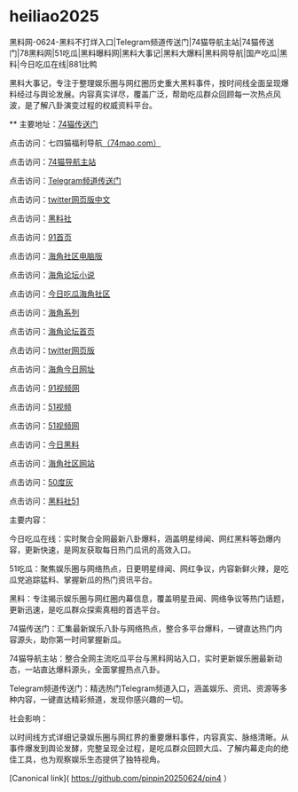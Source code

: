 # heiliao2025
黑料网-0624-黑料不打烊入口|Telegram频道传送门|74猫导航主站|74猫传送门|78黑料网|51吃瓜|黑料曝料网|黑料大事记|黑料大爆料|黑料网导航|国产吃瓜|黑料|今日吃瓜在线|881比鸭

黑料大事记，专注于整理娱乐圈与网红圈历史重大黑料事件，按时间线全面呈现爆料经过与舆论发展。内容真实详尽，覆盖广泛，帮助吃瓜群众回顾每一次热点风波，是了解八卦演变过程的权威资料平台。

** 主要地址：<a href="https://74mao.com/">74猫传送门</a>

点击访问：七四猫福利导航<a href="https://74mao.com/">（74mao.com）</a>

点击访问：<a href="https://74mao.com/">74猫导航主站</a>

点击访问：<a href="https://74mao.com/">Telegram频道传送门</a>

点击访问：<a href="https://tt-03.pages.dev/">twitter网页版中文</a>

点击访问：<a href="https://hls-02.pages.dev/">黑料社</a>

点击访问：<a href="https://hj-965.pages.dev/">91首页</a>

点击访问：<a href="https://hj-564.pages.dev/">海角社区电脑版</a>

点击访问：<a href="https://hj-472.pages.dev/">海角论坛小说</a>

点击访问：<a href="https://hj-573.pages.dev/">今日吃瓜海角社区</a>

点击访问：<a href="https://hj-288.pages.dev/">海角系列</a>

点击访问：<a href="https://hj-433.pages.dev/">海角论坛首页</a>

点击访问：<a href="https://tt-36.pages.dev/">twitter网页版</a>

点击访问：<a href="https://hj-985.pages.dev/">海角今日网址</a>

点击访问：<a href="https://hj-1084.pages.dev/">91视频网</a>

点击访问：<a href="https://hj-845.pages.dev/">51视频</a>

点击访问：<a href="https://hj-846.pages.dev/">51视频网</a>

点击访问：<a href="https://jinriheiliao-11.pages.dev/">今日黑料</a>

点击访问：<a href="https://hj-920.pages.dev/">海角社区网站</a>

点击访问：<a href="https://50dh-02.pages.dev/">50度灰</a>

点击访问：<a href="https://hls-16.pages.dev/">黑料社51</a>

主要内容：

今日吃瓜在线：实时聚合全网最新八卦爆料，涵盖明星绯闻、网红黑料等劲爆内容，更新快速，是网友获取每日热门瓜讯的高效入口。

51吃瓜：聚焦娱乐圈与网络热点，日更明星绯闻、网红争议，内容新鲜火辣，是吃瓜党追踪猛料、掌握新瓜的热门资讯平台。

黑料：专注揭示娱乐圈与网红圈内幕信息，覆盖明星丑闻、网络争议等热门话题，更新迅速，是吃瓜群众探索真相的首选平台。

74猫传送门：汇集最新娱乐八卦与网络热点，整合多平台爆料，一键直达热门内容源头，助你第一时间掌握新瓜。

74猫导航主站：整合全网主流吃瓜平台与黑料网站入口，实时更新娱乐圈最新动态，一站直达爆料源头，全面掌握热点八卦。

Telegram频道传送门：精选热门Telegram频道入口，涵盖娱乐、资讯、资源等多种内容，一键直达精彩频道，发现你感兴趣的一切。

社会影响：

以时间线方式详细记录娱乐圈与网红界的重要爆料事件，内容真实、脉络清晰。从事件爆发到舆论发酵，完整呈现全过程，是吃瓜群众回顾大瓜、了解内幕走向的绝佳工具，也为观察娱乐生态提供了独特视角。

[Canonical link]( https://github.com/pinpin20250624/pin4 ）
